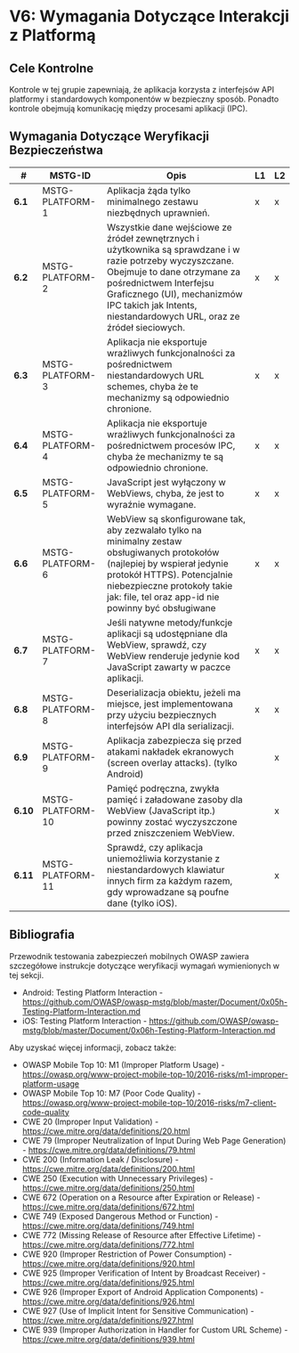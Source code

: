 # V6: Wymagania Dotyczące Interakcji z Platformą

## Cele Kontrolne

Kontrole w tej grupie zapewniają, że aplikacja korzysta z interfejsów API platformy i standardowych komponentów w bezpieczny sposób. Ponadto kontrole obejmują komunikację między procesami aplikacji (IPC).

## Wymagania Dotyczące Weryfikacji Bezpieczeństwa

| # | MSTG-ID | Opis | L1 | L2 |
| -- | ---------- | ---------------------- | - | - |
| **6.1** | MSTG-PLATFORM-1 | Aplikacja żąda tylko minimalnego zestawu niezbędnych uprawnień. | x | x |
| **6.2** | MSTG-PLATFORM-2 | Wszystkie dane wejściowe ze źródeł zewnętrznych i użytkownika są sprawdzane i w razie potrzeby wyczyszczane. Obejmuje to dane otrzymane za pośrednictwem Interfejsu Graficznego (UI), mechanizmów IPC takich jak Intents, niestandardowych URL, oraz ze źródeł sieciowych.| x | x |
| **6.3** | MSTG-PLATFORM-3 | Aplikacja nie eksportuje wrażliwych funkcjonalności za pośrednictwem niestandardowych URL schemes, chyba że te mechanizmy są odpowiednio chronione. | x | x |
| **6.4** | MSTG-PLATFORM-4 | Aplikacja nie eksportuje wrażliwych funkcjonalności za pośrednictwem procesów IPC, chyba że mechanizmy te są odpowiednio chronione. | x | x |
| **6.5** | MSTG-PLATFORM-5 | JavaScript jest wyłączony w WebViews, chyba, że jest to wyraźnie wymagane. | x | x |
| **6.6** | MSTG-PLATFORM-6 | WebView są skonfigurowane tak, aby zezwalało tylko na minimalny zestaw obsługiwanych protokołów (najlepiej by wspierał jedynie protokół HTTPS). Potencjalnie niebezpieczne protokoły takie jak: file, tel oraz app-id nie powinny być obsługiwane | x | x |
| **6.7** | MSTG-PLATFORM-7 | Jeśli natywne metody/funkcje aplikacji są udostępniane dla WebView, sprawdź, czy WebView renderuje jedynie kod JavaScript zawarty w paczce aplikacji. | x | x |
| **6.8** | MSTG-PLATFORM-8 | Deserializacja obiektu, jeżeli ma miejsce, jest implementowana przy użyciu bezpiecznych interfejsów API dla serializacji. | x | x |
| **6.9** | MSTG-PLATFORM-9 | Aplikacja zabezpiecza się przed atakami nakładek ekranowych (screen overlay attacks). (tylko Android) |  | x |
| **6.10** | MSTG-PLATFORM-10 | Pamięć podręczna, zwykła pamięć i załadowane zasoby dla WebView (JavaScript itp.) powinny zostać wyczyszczone przed zniszczeniem WebView. |  | x |
| **6.11** | MSTG-PLATFORM-11 | Sprawdź, czy aplikacja uniemożliwia korzystanie z niestandardowych klawiatur innych firm za każdym razem, gdy wprowadzane są poufne dane (tylko iOS). | | x |

## Bibliografia

Przewodnik testowania zabezpieczeń mobilnych OWASP zawiera szczegółowe instrukcje dotyczące weryfikacji wymagań wymienionych w tej sekcji.

- Android: Testing Platform Interaction - <https://github.com/OWASP/owasp-mstg/blob/master/Document/0x05h-Testing-Platform-Interaction.md>
- iOS: Testing Platform Interaction - <https://github.com/OWASP/owasp-mstg/blob/master/Document/0x06h-Testing-Platform-Interaction.md>

Aby uzyskać więcej informacji, zobacz także:

- OWASP Mobile Top 10: M1 (Improper Platform Usage) - <https://owasp.org/www-project-mobile-top-10/2016-risks/m1-improper-platform-usage>
- OWASP Mobile Top 10: M7 (Poor Code Quality) - <https://owasp.org/www-project-mobile-top-10/2016-risks/m7-client-code-quality>
- CWE 20 (Improper Input Validation) - <https://cwe.mitre.org/data/definitions/20.html>
- CWE 79 (Improper Neutralization of Input During Web Page Generation) - <https://cwe.mitre.org/data/definitions/79.html>
- CWE 200 (Information Leak / Disclosure) - <https://cwe.mitre.org/data/definitions/200.html>
- CWE 250 (Execution with Unnecessary Privileges) - <https://cwe.mitre.org/data/definitions/250.html>
- CWE 672 (Operation on a Resource after Expiration or Release) - <https://cwe.mitre.org/data/definitions/672.html>
- CWE 749 (Exposed Dangerous Method or Function) - <https://cwe.mitre.org/data/definitions/749.html>
- CWE 772 (Missing Release of Resource after Effective Lifetime) - <https://cwe.mitre.org/data/definitions/772.html>
- CWE 920 (Improper Restriction of Power Consumption) - <https://cwe.mitre.org/data/definitions/920.html>
- CWE 925 (Improper Verification of Intent by Broadcast Receiver) - <https://cwe.mitre.org/data/definitions/925.html>
- CWE 926 (Improper Export of Android Application Components) - <https://cwe.mitre.org/data/definitions/926.html>
- CWE 927 (Use of Implicit Intent for Sensitive Communication) - <https://cwe.mitre.org/data/definitions/927.html>
- CWE 939 (Improper Authorization in Handler for Custom URL Scheme) - <https://cwe.mitre.org/data/definitions/939.html>
